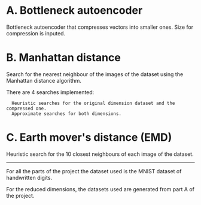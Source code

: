 # A. Bottleneck autoencoder

Bottleneck autoencoder that compresses vectors into smaller ones. Size for compression is inputed.

# B. Manhattan distance

Search for the nearest neighbour of the images of the dataset using the Manhattan distance algorithm.

There are 4 searches implemented: 

      Heuristic searches for the original dimension dataset and the compressed one.
      Approximate searches for both dimensions.
    
    
# C. Earth mover's distance (EMD)   

Heuristic search for the 10 closest neighbours of each image of the dataset.

-------------------------------

For all the parts of the project the dataset used is the MNIST dataset of handwritten digits.

For the reduced dimensions, the datasets used are generated from part A of the project.
